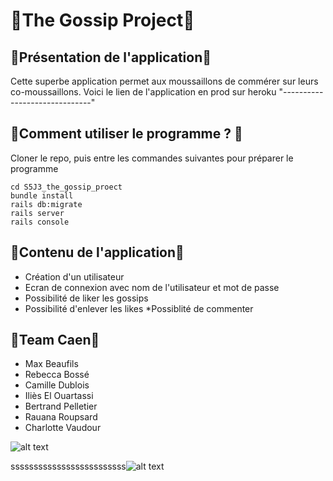 # 🙊The Gossip Project🙊

## 💾Présentation de l'application💾

Cette superbe application permet aux moussaillons de commérer sur leurs co-moussaillons. 
Voici le lien de l'application en prod sur heroku "------------------------------"

## 💽Comment utiliser le programme ? 💽

Cloner le repo, puis entre les commandes suivantes pour préparer le programme

```
cd S5J3_the_gossip_proect
bundle install
rails db:migrate
rails server
rails console
```

## 🎉Contenu de l'application🎉

* Création d'un utilisateur
* Ecran de connexion avec nom de l'utilisateur et mot de passe
* Possibilité de liker les gossips
* Possibilité d'enlever les likes
*Possiblité de commenter

## 🌈Team Caen🌈

* Max Beaufils
* Rebecca Bossé
* Camille Dublois
* Iliès El Ouartassi
* Bertrand Pelletier
* Rauana Roupsard
* Charlotte Vaudour

![alt text](https://media.shoko.fr/article-3574479-head-f4/gossip-girl.jpg)

 sssssssssssssssssssssssss![alt text](https://media.giphy.com/media/661poXc3NplhC/giphy.gif)









